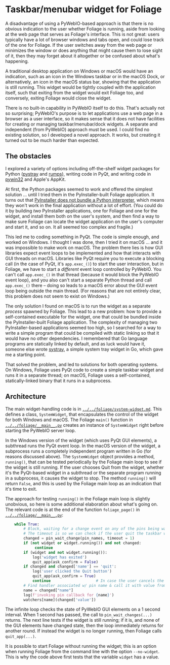 # Taskbar/menubar widget for Foliage

A disadvantage of using a PyWebIO-based approach is that there is no obvious indication to the user whether Foliage is running, aside from looking at the web page that serves as Foliage's interface.  This is not great: users typically have a lot of browser windows and tabs open, and could lose track of the one for Foliage. If the user switches away from the web page or minimizes the window or does anything that might cause them to lose sight of it, then they may forget about it altogether or be confused about what's happening.

A traditional desktop application on Windows or macOS would have an indication, such as an icon in the Windows taskbar or in the macOS Dock, or alternatively, an icon in the macOS status bar, showing that the application is still running.  This widget would be tightly coupled with the application itself, such that exiting from the widget would exit Foliage too, and conversely, exiting Foliage would close the widget. 

There is no built-in capability in PyWebIO itself to do this. That's actually not so surprising; PyWebIO's purpose is to let applications use a web page in a browser as a user interface, so it makes sense that it does not have facilities for creating or managing taskbar/menubar/dock widgets. A separate and independent (from PyWebIO) approach must be used. I could find no existing solution, so I developed a novel approach. It works, but creating it turned out to be much harder than expected.

## The obstacles

I explored a variety of options including off-the-shelf widget packages for Python ([pystray](https://github.com/moses-palmer/pystray) and [rumps](https://github.com/jaredks/rumps)), writing code in PyQt, and writing code in [pywin32](https://pypi.org/project/pywin32/) and Apple's AppKit.

At first, the Python packages seemed to work and offered the simplest solution ... until I tried them in the PyInstaller-built Foliage application. It turns out that [PyInstaller does not bundle a Python interpreter](https://github.com/pyinstaller/pyinstaller/wiki/FAQ), which means they won't work in the final application without a lot of effort. (You could do it by building _two_ PyInstaller applications, one for Foliage and one for the widget, and install them both on the user's system, and then find a way to make sure Foliage can locate the widget application on the user's computer and start it, and so on. It all seemed too complex and fragile.)

This led me to coding something in PyQt. The code is simple enough, and worked on Windows. I thought I was done, then I tried it on macOS ... and it was impossible to make work on macOS. The problem there lies is how GUI libraries expect event loops to be implemented and how that interacts with GUI threads on macOS. Libraries like PyQt require you to execute a blocking call (in the case of PyQt, it's `app.exec_()`) to start the user interaction, but in Foliage, we have to start a _different_ event loop controlled by PyWebIO. You can't call `app.exec_()` in that thread (because it would block the PyWebIO event loop), and you also can't start a separate Python thread and call `app.exec_()` there &ndash; doing so leads to a macOS error about the GUI event loop being outside the main thread. (For reasons that are not entirely clear, this problem does not seem to exist on Windows.)

The only solution I found on macOS is to run the widget as a separate _process_ spawned by Foliage. This lead to a new problem: how to provide a self-contained executable for the widget, one that could be bundled inside the PyInstaller-built Foliage application. The complexity of managing two PyInstaller-based applications seemed too high, so I searched for a way to write a simple program that could be compiled with static linking so that it would have no other dependencies. I remembered that Go language programs are statically linked by default, and as luck would have it, someone else wrote [systray](https://github.com/getlantern/systray), a simple system tray widget in Go, which gave me a starting point.

That solved the problem, and led to solutions for both operating systems. On Windows, Foliage uses PyQt code to create a simple taskbar widget and runs it in a separate thread; on macOS, Foliage uses a self-contained, statically-linked binary that it runs in a subprocess.


## Architecture

The main widget-handling code is in [`../../foliage/system-widget.md`](../../foliage/system-widget.py). This defines a class, `SystemWidget`, that encapsulates the control of the widget for both Windows and macOS. The Foliage `main()` function in [`../../foliage/__main__.py`](../../foliage/__main__.py) creates an instance of `SystemWidget` right before starting the PyWebIO server loop.

In the Windows version of the widget (which uses PyQt GUI elements), a subthread runs the PyQt event loop. In the macOS version of the widget, a subprocess runs a completely independent program written in Go (for reasons discussed above). The `SystemWidget` object provides a method, `running()`, that can be tested periodically by the Foliage main loop to see if the widget is still running. If the user chooses Quit from the widget, whether it's the PyQt-based widget in a subthread or the separate program running in a subprocess, it causes the widget to stop. The method `running()` will return `False`, and this is used by the Foliage main loop as an indication that it's time to exit.

The approach for testing `running()` in the Foliage main loop is slightly unobvious, so here is some additional elaboration about what's going on. The relevant code is at the end of the function `foliage_page()` in [`../../foliage/__main__.py`](../../foliage/__main__.py):

```python
    while True:
        # Block, waiting for a change event on any of the pins being watched.
        # The timeout is so we can check if the user quit the taskbar widget.
        changed = pin_wait_change(pin_names, timeout = 1)
        if (not widget or widget.running()) and not changed:
             continue
        if (widget and not widget.running()):
            log('widget has exited')
            quit_app(ask_confirm = False)
        if changed and changed['name'] == 'quit':
            log('user clicked the Quit button')
            quit_app(ask_confirm = True)
            continue                    # In case the user cancels the exit.
        # Find handler associated w/ pin name & call it with value from event.
        name = changed["name"]
        log(f'invoking pin callback for {name}')
        watchers[name](changed['value'])
```

The infinite loop checks the state of PyWebIO GUI elements on a 1 second interval. When 1 second has passed, the call to `pin_wait_changes(...)` returns. The next line tests if the widget is still running; if it is, and none of the GUI elements have changed state, then the loop immediately returns for another round. If instead the widget is no longer running, then Foliage calls `quit_app(...)`.

It is possible to start Foliage without running the widget; this is an option when running Foliage from the command line with the option `--no-widget`. This is why the code above first tests that the variable `widget` has a value.
